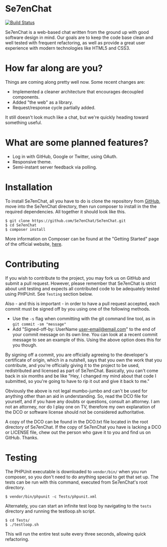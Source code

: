Se7enChat
======

[![Build Status](https://travis-ci.org/Se7enChat/Se7enChat.png)](https://travis-ci.org/Se7enChat/Se7enChat)

Se7enChat is a web-based chat written from the ground up with good software design in mind. Our goals are to keep the code base clean and well tested with frequent refactoring, as well as provide a great user experience with modern technologies like HTML5 and CSS3.

How far along are you?
======

Things are coming along pretty well now. Some recent changes are:

- Implemented a cleaner architecture that encourages decoupled components.
- Added "the web" as a library.
- Request/response cycle partially added.

It still doesn't look much like a chat, but we're quickly heading toward something useful.

What are some planned features?
======

- Log in with GitHub, Google or Twitter, using OAuth.
- Responsive theme.
- Semi-instant server feedback via polling.

Installation
======

To install Se7enChat, all you have to do is clone the repository from [GitHub](https://github.com/Se7enChat/Se7enChat.git), move into the Se7enChat directory, then run composer to install in the the required dependencies. All together it should look like this.

```
$ git clone https://github.com/Se7enChat/Se7enChat.git
$ cd Se7enChat
$ composer install
```

More information on Composer can be found at the "Getting Started" page of the official website, [here](http://getcomposer.org/doc/00-intro.md).

Contributing
======

If you wish to contribute to the project, you may fork us on GitHub and submit a pull request. However, please remember that Se7enChat is strict about unit testing and expects all contributed code to be adequately tested using PHPUnit. See `Testing` section below.

Also - and this is important - in order to have a pull request accepted, each commit must be signed off by you using one of the following methods.

- Use the `-s` flag when committing with the git command line tool, as in `git commit -sm "message"`
- Add "Signed-off-by: UserName <user-email@email.com>" to the end of your commit message on its own line. You can look at a recent commit message to see an example of this. Using the above option does this for you though.

By signing off a commit, you are officially agreeing to the developer's certificate of origin, which in a nutshell, says that you own the work that you contribute, and you're officially giving it to the project to be used, redistributed and licensed as part of Se7enChat. Basically, you can't come back in six months and be like "Hey, I changed my mind about that code I submitted, so you're going to have to rip it out and give it back to me."

Obviously the above is not legal mumbo-jumbo and can't be used for anything other than an aid in understanding. So, read the DCO file for yourself, and if you have any doubts or questions, consult an attorney. I am not an attorney, nor do I play one on TV, therefore my own explanation of the DCO or software license should not be considered authoritative.

A copy of the DCO can be found in the DCO.txt file located in the root directory of Se7enChat. If the copy of Se7enChat you have is lacking a DCO or LICENSE file, chew out the person who gave it to you and find us on GitHub. Thanks.

Testing
======

The PHPUnit executable is downloaded to `vendor/bin/` when you run composer, so you don't need to do anything special to get that set up. The tests can be run with this command, executed from Se7enChat's root directory.

```
$ vendor/bin/phpunit -c Tests/phpunit.xml
```

Alternately, you can start an infinite test loop by navigating to the `tests` directory and running the testloop.sh script.

```
$ cd Tests/
$ ./testloop.sh
```

This will run the entire test suite every three seconds, allowing quick refactoring.
